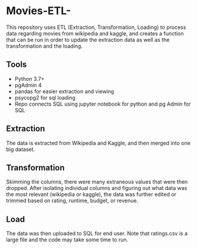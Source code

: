 # Movies-ETL-
This repository uses ETL (Extraction, Transformation, Loading) to process data regarding movies from wikipedia and kaggle, and creates a function that can be run in order to update the extraction data as well as the transformation and the loading. 
## Tools
- Python 3.7+
- pgAdmin 4
- pandas for easier extraction and viewing
- psycopg2 for sql loading
- Repo connects SQL using jupyter notebook for python and pg Admin for SQL
## Extraction 
The data is extracted from Wikipedia and Kaggle, and then merged into one big dataset.
## Transformation
Skimming the columns, there were many extraneous values that were then dropped. After isolating individual columns and figuring out what data was the most relevant (wikipedia or kaggle), the data was further edited or trimmed based on rating, runtime, budget, or revenue. 
## Load 
The data was then uploaded to SQL for end user. Note that ratings.csv is a large file and the code may take some time to run.
